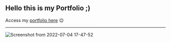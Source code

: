## Hello this is my Portfolio ;)

Access my [portfolio here](brunocbart.github.io) :wink:
<br/>
___________________________________________________________________________________________________________________________________________________________
![Screenshot from 2022-07-04 17-47-52](https://user-images.githubusercontent.com/78077213/177215177-0b586fc2-4856-4f02-be7d-4f3b1b0d73c9.png)


